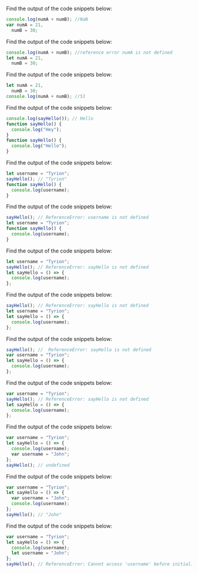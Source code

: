 Find the output of the code snippets below:

```js
console.log(numA + numB); //NaN
var numA = 21,
  numB = 30;
```

Find the output of the code snippets below:

```js
console.log(numA + numB); //reference error numA is not defined
let numA = 21,
  numB = 30;
```

Find the output of the code snippets below:

```js
let numA = 21,
  numB = 30;
console.log(numA + numB); //51
```

Find the output of the code snippets below:

```js
console.log(sayHello()); // Hello
function sayHello() {
  console.log("Hey");
}
function sayHello() {
  console.log("Hello");
}
```

Find the output of the code snippets below:

```js
let username = "Tyrion";
sayHello(); // "Tyrion"
function sayHello() {
  console.log(username);
}
```

Find the output of the code snippets below:

```js
sayHello(); // ReferenceError: username is not defined
let username = "Tyrion";
function sayHello() {
  console.log(username);
}
```

Find the output of the code snippets below:

```js
let username = "Tyrion";
sayHello(); // ReferenceError: sayHello is not defined
let sayHello = () => {
  console.log(username);
};
```

Find the output of the code snippets below:

```js
sayHello(); // ReferenceError: sayHello is not defined
let username = "Tyrion";
let sayHello = () => {
  console.log(username);
};
```

Find the output of the code snippets below:

```js
sayHello(); //  ReferenceError: sayHello is not defined
var username = "Tyrion";
let sayHello = () => {
  console.log(username);
};
```

Find the output of the code snippets below:

```js
var username = "Tyrion";
sayHello(); // ReferenceError: sayHello is not defined
let sayHello = () => {
  console.log(username);
};
```

Find the output of the code snippets below:

```js
var username = "Tyrion";
let sayHello = () => {
  console.log(username);
  var username = "John";
};
sayHello(); // undefined
```

Find the output of the code snippets below:

```js
var username = "Tyrion";
let sayHello = () => {
  var username = "John";
  console.log(username);
};
sayHello(); // "John"
```

Find the output of the code snippets below:

```js
var username = "Tyrion";
let sayHello = () => {
  console.log(username);
  let username = "John";
};
sayHello(); // ReferenceError: Cannot access 'username' before initialization
```